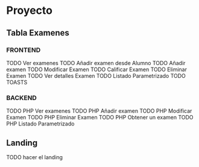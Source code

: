 # Proyecto

## Tabla Examenes

### FRONTEND

TODO Ver examenes
TODO Añadir examen desde Alumno
TODO Añadir examen
TODO Modificar Examen
TODO Calificar Examen
TODO Eliminar Examen
TODO Ver detalles Examen
TODO Listado Parametrizado
TODO TOASTS

### BACKEND

TODO PHP Ver examenes
TODO PHP Añadir examen
TODO PHP Modificar Examen
TODO PHP Eliminar Examen
TODO PHP Obtener un examen
TODO PHP Listado Parametrizado

## Landing

TODO hacer el landing
